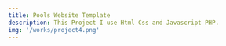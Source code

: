 ```yaml
---
title: Pools Website Template
description: This Project I use Html Css and Javascript PHP.
img: '/works/project4.png'
---
```

